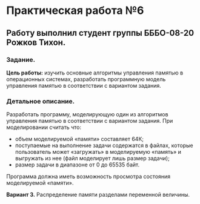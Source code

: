 <h1>Практическая работа №6</h1>
<h2>Работу выполнил студент группы БББО-08-20 Рожков Тихон.</h2>
<h3>Задание.</h3>
<p><b>Цель работы:</b> изучить основные алгоритмы управления памятью в операционных системах, разработать программную модель управления памятью в  соответствии с вариантом задания.</p>
<h3>Детальное описание.</h3>
<p>Разработать программу, моделирующую один из алгоритмов управления памятью в соответствии с вариантом задания. При моделировании считать что:</p>
<ul>
  <li>объем моделируемой «памяти» составляет 64К;</li>
  <li>поступаемые на выполнение задачи содержатся в файлах, которые пользователь может «загружать» в моделируемую «память» и выгружать из нее (файл моделирует лишь размер задачи);</li>
  <li>размер задачи в диапазоне от 0 до 65535 байт.</li>
</ul>
<p>Программа должна иметь возможность просмотра состояния моделируемой «памяти».</p>
<p><b>Вариант 3.</b> Распределение памяти разделами переменной величины.</p>
